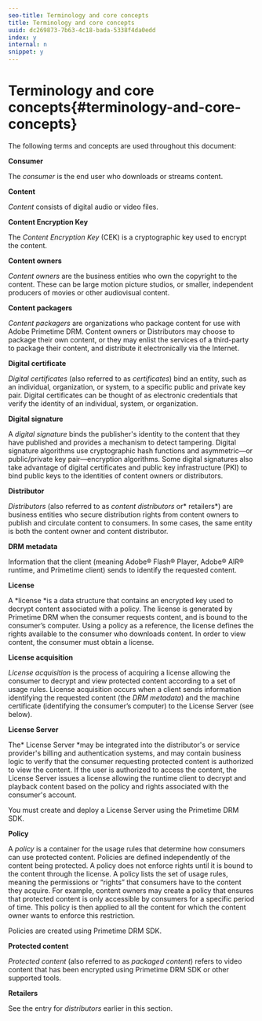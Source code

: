 ```yaml
---
seo-title: Terminology and core concepts
title: Terminology and core concepts
uuid: dc269873-7b63-4c18-bada-5338f4da0edd
index: y
internal: n
snippet: y
---
```


# Terminology and core concepts{#terminology-and-core-concepts}

The following terms and concepts are used throughout this document:

**Consumer**

The *consumer* is the end user who downloads or streams content.

**Content**

*Content* consists of digital audio or video files.

**Content Encryption Key**

The *Content Encryption Key* (CEK) is a cryptographic key used to encrypt the content.

**Content owners**

*Content owners* are the business entities who own the copyright to the content. These can be large motion picture studios, or smaller, independent producers of movies or other audiovisual content.

**Content packagers**

*Content packagers* are organizations who package content for use with Adobe Primetime DRM. Content owners or Distributors may choose to package their own content, or they may enlist the services of a third-party to package their content, and distribute it electronically via the Internet.

**Digital certificate**

*Digital certificates* (also referred to as *certificates*) bind an entity, such as an individual, organization, or system, to a specific public and private key pair. Digital certificates can be thought of as electronic credentials that verify the identity of an individual, system, or organization.

**Digital signature**

A *digital signature* binds the publisher's identity to the content that they have published and provides a mechanism to detect tampering. Digital signature algorithms use cryptographic hash functions and asymmetric—or public/private key pair—encryption algorithms. Some digital signatures also take advantage of digital certificates and public key infrastructure (PKI) to bind public keys to the identities of content owners or distributors.

**Distributor**

*Distributors* (also referred to as *content distributors* or* retailers*) are business entities who secure distribution rights from content owners to publish and circulate content to consumers. In some cases, the same entity is both the content owner and content distributor.

**DRM metadata**

Information that the client (meaning Adobe® Flash® Player, Adobe® AIR® runtime, and Primetime client) sends to identify the requested content.

**License**

A *license *is a data structure that contains an encrypted key used to decrypt content associated with a policy. The license is generated by Primetime DRM when the consumer requests content, and is bound to the consumer’s computer. Using a policy as a reference, the license defines the rights available to the consumer who downloads content. In order to view content, the consumer must obtain a license.

**License acquisition**

*License acquisition* is the process of acquiring a license allowing the consumer to decrypt and view protected content according to a set of usage rules. License acquisition occurs when a client sends information identifying the requested content (the *DRM metadata*) and the machine certificate (identifying the consumer’s computer) to the License Server (see below).

**License Server**

The* License Server *may be integrated into the distributor's or service provider's billing and authentication systems, and may contain business logic to verify that the consumer requesting protected content is authorized to view the content. If the user is authorized to access the content, the License Server issues a license allowing the runtime client to decrypt and playback content based on the policy and rights associated with the consumer's account.

You must create and deploy a License Server using the Primetime DRM SDK.

**Policy**

A *policy* is a container for the usage rules that determine how consumers can use protected content. Policies are defined independently of the content being protected. A policy does not enforce rights until it is bound to the content through the license. A policy lists the set of usage rules, meaning the permissions or “rights” that consumers have to the content they acquire. For example, content owners may create a policy that ensures that protected content is only accessible by consumers for a specific period of time. This policy is then applied to all the content for which the content owner wants to enforce this restriction.

Policies are created using Primetime DRM SDK.

**Protected content**

*Protected content* (also referred to as *packaged content*) refers to video content that has been encrypted using Primetime DRM SDK or other supported tools.

**Retailers**

See the entry for *distributors* earlier in this section. 
